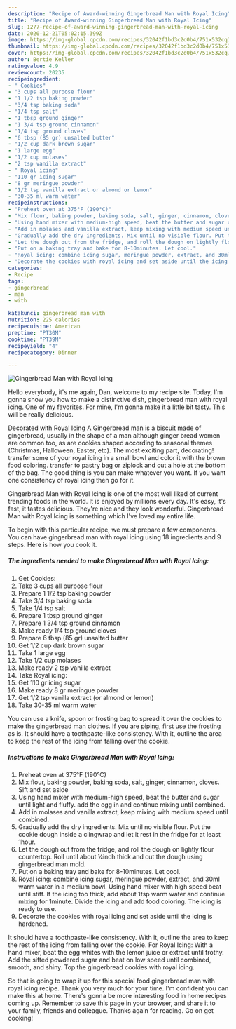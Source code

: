```yaml
---
description: "Recipe of Award-winning Gingerbread Man with Royal Icing"
title: "Recipe of Award-winning Gingerbread Man with Royal Icing"
slug: 1277-recipe-of-award-winning-gingerbread-man-with-royal-icing
date: 2020-12-21T05:02:15.399Z
image: https://img-global.cpcdn.com/recipes/32042f1bd3c2d0b4/751x532cq70/gingerbread-man-with-royal-icing-recipe-main-photo.jpg
thumbnail: https://img-global.cpcdn.com/recipes/32042f1bd3c2d0b4/751x532cq70/gingerbread-man-with-royal-icing-recipe-main-photo.jpg
cover: https://img-global.cpcdn.com/recipes/32042f1bd3c2d0b4/751x532cq70/gingerbread-man-with-royal-icing-recipe-main-photo.jpg
author: Bertie Keller
ratingvalue: 4.9
reviewcount: 20235
recipeingredient:
- " Cookies"
- "3 cups all purpose flour"
- "1 1/2 tsp baking powder"
- "3/4 tsp baking soda"
- "1/4 tsp salt"
- "1 tbsp ground ginger"
- "1 3/4 tsp ground cinnamon"
- "1/4 tsp ground cloves"
- "6 tbsp (85 gr) unsalted butter"
- "1/2 cup dark brown sugar"
- "1 large egg"
- "1/2 cup molases"
- "2 tsp vanilla extract"
- " Royal icing"
- "110 gr icing sugar"
- "8 gr meringue powder"
- "1/2 tsp vanilla extract or almond or lemon"
- "30-35 ml warm water"
recipeinstructions:
- "Preheat oven at 375°F (190°C)"
- "Mix flour, baking powder, baking soda, salt, ginger, cinnamon, cloves. Sift and set aside"
- "Using hand mixer with medium-high speed, beat the butter and sugar until light and fluffy. add the egg in and continue mixing until combined."
- "Add in molases and vanilla extract, keep mixing with medium speed until combined."
- "Gradually add the dry ingredients. Mix until no visible flour. Put the cookie dough inside a clingwrap and let it rest in the fridge for at least 1hour."
- "Let the dough out from the fridge, and roll the dough on lightly flour countertop. Roll until about ¼inch thick and cut the dough using gingerbread man mold."
- "Put on a baking tray and bake for 8-10minutes. Let cool."
- "Royal icing: combine icing sugar, meringue powder, extract, and 30ml warm water in a medium bowl. Using hand mixer with high speed beat until stiff. If the icing too thick, add about 1tsp warm water and continue mixing for 1minute. Divide the icing and add food coloring. The icing is ready to use."
- "Decorate the cookies with royal icing and set aside until the icing is hardened."
categories:
- Recipe
tags:
- gingerbread
- man
- with

katakunci: gingerbread man with 
nutrition: 225 calories
recipecuisine: American
preptime: "PT30M"
cooktime: "PT39M"
recipeyield: "4"
recipecategory: Dinner

---
```



![Gingerbread Man with Royal Icing](https://img-global.cpcdn.com/recipes/32042f1bd3c2d0b4/751x532cq70/gingerbread-man-with-royal-icing-recipe-main-photo.jpg)

Hello everybody, it's me again, Dan, welcome to my recipe site. Today, I'm gonna show you how to make a distinctive dish, gingerbread man with royal icing. One of my favorites. For mine, I'm gonna make it a little bit tasty. This will be really delicious.

Decorated with Royal Icing A Gingerbread man is a biscuit made of gingerbread, usually in the shape of a man although ginger bread women are common too, as are cookies shaped according to seasonal themes (Christmas, Halloween, Easter, etc). The most exciting part, decorating! transfer some of your royal icing in a small bowl and color it with the brown food coloring. transfer to pastry bag or ziplock and cut a hole at the bottom of the bag. The good thing is you can make whatever you want. If you want one consistency of royal icing then go for it.

Gingerbread Man with Royal Icing is one of the most well liked of current trending foods in the world. It is enjoyed by millions every day. It's easy, it's fast, it tastes delicious. They're nice and they look wonderful. Gingerbread Man with Royal Icing is something which I've loved my entire life.


To begin with this particular recipe, we must prepare a few components. You can have gingerbread man with royal icing using 18 ingredients and 9 steps. Here is how you cook it.

<!--inarticleads1-->

##### The ingredients needed to make Gingerbread Man with Royal Icing:

1. Get  Cookies:
1. Take 3 cups all purpose flour
1. Prepare 1 1/2 tsp baking powder
1. Take 3/4 tsp baking soda
1. Take 1/4 tsp salt
1. Prepare 1 tbsp ground ginger
1. Prepare 1 3/4 tsp ground cinnamon
1. Make ready 1/4 tsp ground cloves
1. Prepare 6 tbsp (85 gr) unsalted butter
1. Get 1/2 cup dark brown sugar
1. Take 1 large egg
1. Take 1/2 cup molases
1. Make ready 2 tsp vanilla extract
1. Take  Royal icing:
1. Get 110 gr icing sugar
1. Make ready 8 gr meringue powder
1. Get 1/2 tsp vanilla extract (or almond or lemon)
1. Take 30-35 ml warm water


You can use a knife, spoon or frosting bag to spread it over the cookies to make the gingerbread man clothes. If you are piping, first use the frosting as is. It should have a toothpaste-like consistency. With it, outline the area to keep the rest of the icing from falling over the cookie. 

<!--inarticleads2-->

##### Instructions to make Gingerbread Man with Royal Icing:

1. Preheat oven at 375°F (190°C)
1. Mix flour, baking powder, baking soda, salt, ginger, cinnamon, cloves. Sift and set aside
1. Using hand mixer with medium-high speed, beat the butter and sugar until light and fluffy. add the egg in and continue mixing until combined.
1. Add in molases and vanilla extract, keep mixing with medium speed until combined.
1. Gradually add the dry ingredients. Mix until no visible flour. Put the cookie dough inside a clingwrap and let it rest in the fridge for at least 1hour.
1. Let the dough out from the fridge, and roll the dough on lightly flour countertop. Roll until about ¼inch thick and cut the dough using gingerbread man mold.
1. Put on a baking tray and bake for 8-10minutes. Let cool.
1. Royal icing: combine icing sugar, meringue powder, extract, and 30ml warm water in a medium bowl. Using hand mixer with high speed beat until stiff. If the icing too thick, add about 1tsp warm water and continue mixing for 1minute. Divide the icing and add food coloring. The icing is ready to use.
1. Decorate the cookies with royal icing and set aside until the icing is hardened.


It should have a toothpaste-like consistency. With it, outline the area to keep the rest of the icing from falling over the cookie. For Royal Icing: With a hand mixer, beat the egg whites with the lemon juice or extract until frothy. Add the sifted powdered sugar and beat on low speed until combined, smooth, and shiny. Top the gingerbread cookies with royal icing. 

So that is going to wrap it up for this special food gingerbread man with royal icing recipe. Thank you very much for your time. I'm confident you can make this at home. There's gonna be more interesting food in home recipes coming up. Remember to save this page in your browser, and share it to your family, friends and colleague. Thanks again for reading. Go on get cooking!
